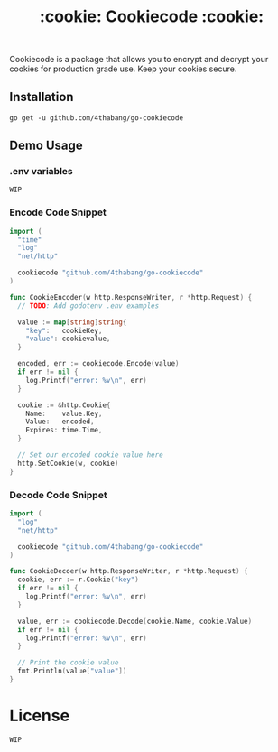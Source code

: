 <h1 align="center">:cookie: Cookiecode :cookie:</h1>
<br/>

Cookiecode is a package that allows you to encrypt and decrypt your cookies for production grade use. Keep your cookies secure.

## Installation

`go get -u github.com/4thabang/go-cookiecode`

## Demo Usage

### .env variables

`WIP`

### Encode Code Snippet

```go
import (
  "time"
  "log"
  "net/http"

  cookiecode "github.com/4thabang/go-cookiecode"
)

func CookieEncoder(w http.ResponseWriter, r *http.Request) {
  // TODO: Add godotenv .env examples

  value := map[string]string{
    "key":   cookieKey,
    "value": cookievalue,
  }

  encoded, err := cookiecode.Encode(value)
  if err != nil {
    log.Printf("error: %v\n", err)
  }

  cookie := &http.Cookie{
    Name:    value.Key,
    Value:   encoded,
    Expires: time.Time,
  }

  // Set our encoded cookie value here
  http.SetCookie(w, cookie)
}
```

### Decode Code Snippet

```go
import (
  "log"
  "net/http"

  cookiecode "github.com/4thabang/go-cookiecode"
)

func CookieDecoer(w http.ResponseWriter, r *http.Request) {
  cookie, err := r.Cookie("key")
  if err != nil {
    log.Printf("error: %v\n", err)
  }

  value, err := cookiecode.Decode(cookie.Name, cookie.Value)
  if err != nil {
    log.Printf("error: %v\n", err)
  }

  // Print the cookie value
  fmt.Println(value["value"])
}
```

# License

`WIP`
